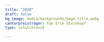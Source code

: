 ```yaml
---
title: "2020"
draft: false
bg_image: media/backgrounds/page-title.webp
cantorpreisträger: Tom Erik Steinkopf
type: schulchronik

---
```




